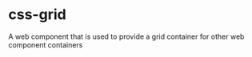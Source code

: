 # css-grid
A web component that is used to provide a grid container for other web component containers
